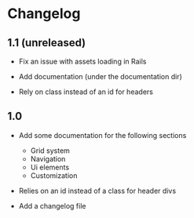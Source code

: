 # Changelog

## 1.1 (unreleased)

* Fix an issue with assets loading in Rails

* Add documentation (under the documentation dir)

* Rely on class instead of an id for headers

## 1.0

* Add some documentation for the following sections
  - Grid system
  - Navigation
  - Ui elements
  - Customization

* Relies on an id instead of a class for header divs

* Add a changelog file

